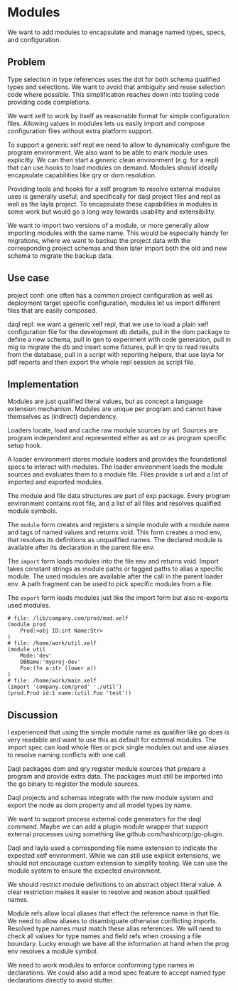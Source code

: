 Modules
=======

We want to add modules to encapsulate and manage named types, specs, and configuration.

Problem
-------

Type selection in type references uses the dot for both schema qualified types and selections. We
want to avoid that ambiguity and reuse selection code where possible. This simplification reaches
down into tooling code providing code completions.

We want xelf to work by itself as reasonable format for simple configuration files. Allowing values
in modules lets us easily import and compose configuration files without extra platform support.

To support a generic xelf repl we need to allow to dynamically configure the program environment. We
also want to be able to mark module uses explicitly. We can then start a generic clean environment
(e.g. for a repl) that can use hooks to load modules on demand. Modules should ideally encapsulate
capabilities like qry or dom resolution.

Providing tools and hooks for a xelf program to resolve external modules uses is generally useful;
and specifically for daql project files and repl as well as the layla project. To encapsulate these
capabilities in modules is some work but would go a long way towards usability and extensibility.

We want to import two versions of a module, or more generally allow importing modules with the same
name. This would be especially handy for migrations, where we want to backup the project data with
the corresponding project schemas and then later import both the old and new schema to migrate the
backup data.

Use case
--------

project conf: one often has a common project configuration as well as deployment target specific
configuration, modules let us import different files that are easily composed.

daql repl: we want a generic xelf repl, that we use to load a plain xelf configuration file for the
development db details, pull in the dom package to define a new schema, pull in gen to experiment
with code generation, pull in mig to migrate the db and insert some fixtures, pull in qry to read
results from the database, pull in a script with reporting helpers, that use layla for pdf reports
and then export the whole repl session as script file.


Implementation
--------------

Modules are just qualified literal values, but as concept a language extension mechanism.
Modules are unique per program and cannot have themselves as (indirect) dependency.

Loaders locate, load and cache raw module sources by url. Sources are program independent and
represented either as ast or as program specific setup hook.

A loader environment stores module loaders and provides the foundational specs to interact with
modules. The loader environment loads the module sources and evaluates them to a module file.
Files provide a url and a list of imported and exported modules.

The module and file data structures are part of exp package. Every program environment contains root
file, and a list of all files and resolves qualified module symbols.

The `module` form creates and registers a simple module with a module name and tags of named values
and returns void. This form creates a mod env, that resolves its definitions as unqualified names.
The declared module is available after its declaration in the parent file env.

The `import` form loads modules into the file env and returns void. Import takes constant strings as
module paths or tagged paths to alias a specific module. The used modules are available after the
call in the parent loader env. A path fragment can be used to pick specific modules from a file.

The `export` form loads modules just like the import form but also re-exports used modules.

	# file: /lib/company.com/prod/mod.xelf
	(module prod
		Prod:<obj ID:int Name:Str>
	)
	# file: /home/work/util.xelf
	(module util
		Mode:'dev'
		DBName:'myproj-dev'
		Foo:(fn a:str (lower a))
	)
	# file: /home/work/main.xelf
	(import 'company.com/prod' './util')
	(prod.Prod id:1 name:(util.Foo 'test'))

Discussion
----------

I experienced that using the simple module name as qualifier like go does is very readable and want
to use this as default for external modules. The import spec can load whole files or pick single
modules out and use aliases to resolve naming conflicts with one call.

Daql packages dom and qry register module sources that prepare a program and provide extra data.
The packages must still be imported into the go binary to register the module sources.

Daql projects and schemas integrate with the new module system and export the node as dom property
and all model types by name.

We want to support process external code generators for the daql command. Maybe we can add a plugin
module wrapper that support external processes using something like github.com/hashicorp/go-plugin.

Daql and layla used a corresponding file name extension to indicate the expected xelf environment.
While we can still use explicit extensions, we should not encourage custom extension to simplify
tooling. We can use the module system to ensure the expected environment.

We should restrict module definitions to an abstract object literal value. A clear restriction makes
it easier to resolve and reason about qualified names.

Module refs allow local aliases that effect the reference name in that file. We need to allow
aliases to disambiguate otherwise conflicting imports. Resolved type names must match these alias
references. We will need to check all values for type names and field refs when crossing a file
boundary. Lucky enough we have all the information at hand when the prog env resolves a module
symbol.

We need to work modules to enforce conforming type names in declarations. We could also add a mod
spec feature to accept named type declarations directly to avoid stutter.
